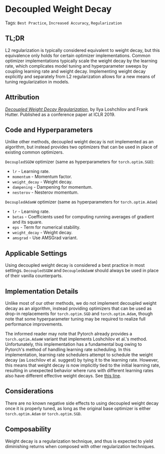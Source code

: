 # Decoupled Weight Decay

Tags: `Best Practice`, `Increased Accuracy`, `Regularization`

## TL;DR

L2 regularization is typically considered equivalent to weight decay, but this equivalence only holds for certain optimizer implementations. Common optimizer implementations typically scale the weight decay by the learning rate, which complicates model tuning and hyperparameter sweeps by coupling learning rate and weight decay. Implementing weight decay explicitly and separately from L2 regularization allows for a new means of tuning regularization in models.

## Attribution

*[Decoupled Weight Decay Regularization](https://arxiv.org/abs/1711.05101)*, by Ilya Loshchilov and Frank Hutter. Published as a conference paper at ICLR 2019.

## Code and Hyperparameters

Unlike other methods, decoupled weight decay is not implemented as an algorithm, but instead provides two optimizers that can be used in place of existing common optimizers.

`DecoupledSGDW` optimizer (same as hyperparameters for `torch.optim.SGD`):

- `lr` - Learning rate.
- `momentum` - Momentum factor.
- `weight_decay` - Weight decay.
- `dampening` - Dampening for momentum.
- `nesterov` - Nesterov momentum.

`DecoupledAdamW` optimizer (same as hyperparameters for `torch.optim.Adam`)

- `lr` - Learning rate.
- `betas` - Coefficients used for computing running averages of gradient and its square.
- `eps` - Term for numerical stability.
- `weight_decay` - Weight decay.
- `amsgrad` - Use AMSGrad variant.

## Applicable Settings

Using decoupled weight decay is considered a best practice in most settings. `DecoupledSGDW` and `DecoupledAdamW` should always be used in place of their vanilla counterparts.

## Implementation Details

Unlike most of our other methods, we do not implement decoupled weight decay as an algorithm, instead providing optimizers that can be used as drop-in replacements for `torch.optim.SGD` and `torch.optim.Adam`, though note that some hyperparameter tuning may be required to realize full performance improvements.

The informed reader may note that Pytorch already provides a `torch.optim.AdamW` variant that implements Loshchilov et al.'s method. Unfortunately, this implementation has a fundamental bug owing to Pytorch's method of handling learning rate scheduling. In this implementation, learning rate schedulers attempt to schedule the weight decay (as Loschilov et al. suggest) by tying it to the learning rate. However, this means that weight decay is now implicitly tied to the initial learning rate, resulting in unexpected behavior where runs with different learning rates also have different effective weight decays. See [this line](https://github.com/pytorch/pytorch/blob/d921891f5788b37ea92eceddf7417d11e44290e6/torch/optim/_functional.py#L125).

## Considerations

There are no known negative side effects to using decoupled weight decay once it is properly tuned, as long as the original base optimizer is either `torch.optim.Adam` or `torch.optim.SGD`.

## Composability

Weight decay is a regularization technique, and thus is expected to yield diminishing returns when composed with other regularization techniques.
